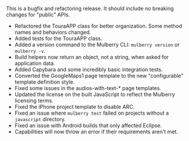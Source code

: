 This is a bugfix and refactoring release. It should include no breaking changes for "public" APIs.

- Refactored the TouraAPP class for better organization. Some method names and behaviors changed. 
- Added tests for the TouraAPP class.
- Added a version command to the Mulberry CLI: `mulberry version` or `mulberry -v`.
- Build helpers now return an object, not a string, when asked for application data.
- Added Capybara and some incredibly basic integration tests.
- Converted the GoogleMaps1 page template to the new "configurable" template definition style.
- Fixed some issues in the audios-with-text-* page templates.
- Updated the license on the built JavaScript to reflect the Mulberry licensing terms.
- Fixed the iPhone project template to disable ARC.
- Fixed an issue where `mulberry test` failed on projects without a `javascript` directory.
- Fixed an issue with Android builds that only affected Eclipse.
- Capabilities will now throw an error if their requirements aren't met.
